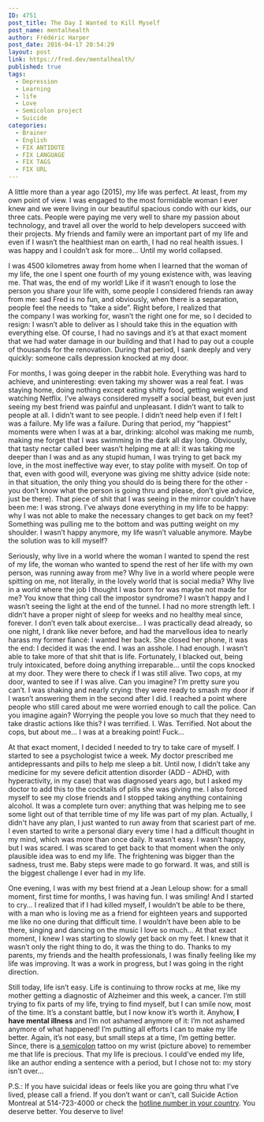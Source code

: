 ```yaml
---
ID: 4751
post_title: The Day I Wanted to Kill Myself
post_name: mentalhealth
author: Frédéric Harper
post_date: 2016-04-17 20:54:29
layout: post
link: https://fred.dev/mentalhealth/
published: true
tags:
  - Depression
  - Learning
  - life
  - Love
  - Semicolon project
  - Suicide
categories:
  - Brainer
  - English
  - FIX ANTIDOTE
  - FIX LANGUAGE
  - FIX TAGS
  - FIX URL
---
```

A little more than a year ago (2015), my life was perfect. At least, from my own point of view. I was engaged to the most formidable woman I ever knew and we were living in our beautiful spacious condo with our kids, our three cats. People were paying me very well to share my passion about technology, and travel all over the world to help developers succeed with their projects. My friends and family were an important part of my life and even if I wasn’t the healthiest man on earth, I had no real health issues. I was happy and I couldn’t ask for more… Until my world collapsed.

I was 4500 kilometres away from home when I learned that the woman of my life, the one I spent one fourth of my young existence with, was leaving me. That was, the end of my world! Like if it wasn’t enough to lose the person you share your life with, some people I considered friends ran away from me: sad Fred is no fun, and obviously, when there is a separation, people feel the needs to “take a side”. Right before, I realized that the company I was working for, wasn’t the right one for me, so I decided to resign: I wasn’t able to deliver as I should take this in the equation with everything else. Of course, I had no savings and it’s at that exact moment that we had water damage in our building and that I had to pay out a couple of thousands for the renovation. During that period, I sank deeply and very quickly: someone calls depression knocked at my door.

For months, I was going deeper in the rabbit hole. Everything was hard to achieve, and uninteresting: even taking my shower was a real feat. I was staying home, doing nothing except eating shitty food, getting weight and watching Netflix. I’ve always considered myself a social beast, but even just seeing my best friend was painful and unpleasant. I didn’t want to talk to people at all. I didn’t want to see people. I didn’t need help even if I felt I was a failure. My life was a failure. During that period, my “happiest” moments were when I was at a bar, drinking: alcohol was making me numb, making me forget that I was swimming in the dark all day long. Obviously, that tasty nectar called beer wasn’t helping me at all: it was taking me deeper than I was and as any stupid human, I was trying to get back my love, in the most ineffective way ever, to stay polite with myself. On top of that, even with good will, everyone was giving me shitty advice (side note: in that situation, the only thing you should do is being there for the other - you don’t know what the person is going thru and please, don’t give advice, just be there). That piece of shit that I was seeing in the mirror couldn’t have been me: I was strong. I’ve always done everything in my life to be happy: why I was not able to make the necessary changes to get back on my feet? Something was pulling me to the bottom and was putting weight on my shoulder. I wasn’t happy anymore, my life wasn’t valuable anymore. Maybe the solution was to kill myself?

Seriously, why live in a world where the woman I wanted to spend the rest of my life, the woman who wanted to spend the rest of her life with my own person, was running away from me? Why live in a world where people were spitting on me, not literally, in the lovely world that is social media? Why live in a world where the job I thought I was born for was maybe not made for me? You know that thing call the impostor syndrome? I wasn’t happy and I wasn’t seeing the light at the end of the tunnel. I had no more strength left. I didn’t have a proper night of sleep for weeks and no healthy meal since, forever. I don’t even talk about exercise… I was practically dead already, so one night, I drank like never before, and had the marvellous idea to nearly harass my former fiancé: I wanted her back. She closed her phone, it was the end: I decided it was the end. I was an asshole. I had enough. I wasn’t able to take more of that shit that is life. Fortunately, I blacked out, being truly intoxicated, before doing anything irreparable… until the cops knocked at my door. They were there to check if I was still alive. Two cops, at my door, wanted to see if I was alive. Can you imagine? I’m pretty sure you can’t. I was shaking and nearly crying: they were ready to smash my door if I wasn’t answering them in the second after I did. I reached a point where people who still cared about me were worried enough to call the police. Can you imagine again? Worrying the people you love so much that they need to take drastic actions like this? I was terrified. I. Was. Terrified. Not about the cops, but about me… I was at a breaking point! Fuck…

At that exact moment, I decided I needed to try to take care of myself. I started to see a psychologist twice a week. My doctor prescribed me antidepressants and pills to help me sleep a bit. Until now, I didn’t take any medicine for my severe deficit attention disorder (ADD - ADHD, with hyperactivity, in my case) that was diagnosed years ago, but I asked my doctor to add this to the cocktails of pills she was giving me. I also forced myself to see my close friends and I stopped taking anything containing alcohol. It was a complete turn over: anything that was helping me to see some light out of that terrible time of my life was part of my plan. Actually, I didn't have any plan, I just wanted to run away from that scariest part of me. I even started to write a personal diary every time I had a difficult thought in my mind, which was more than once daily. It wasn’t easy. I wasn’t happy, but I was scared. I was scared to get back to that moment when the only plausible idea was to end my life. The frightening was bigger than the sadness, trust me. Baby steps were made to go forward. It was, and still is the biggest challenge I ever had in my life.

One evening, I was with my best friend at a Jean Leloup show: for a small moment, first time for months, I was having fun. I was smiling! And I started to cry… I realized that if I had killed myself, I wouldn’t be able to be there, with a man who is loving me as a friend for eighteen years and supported me like no one during that difficult time. I wouldn’t have been able to be there, singing and dancing on the music I love so much… At that exact moment, I knew I was starting to slowly get back on my feet. I knew that it wasn’t only the right thing to do, it was the thing to do. Thanks to my parents, my friends and the health professionals, I was finally feeling like my life was improving. It was a work in progress, but I was going in the right direction.

Still today, life isn’t easy. Life is continuing to throw rocks at me, like my mother getting a diagnostic of Alzheimer and this week, a cancer. I’m still trying to fix parts of my life, trying to find myself, but I can smile now, most of the time. It’s a constant battle, but I now know it’s worth it. Anyhow, <strong>I have mental illness</strong> and I’m not ashamed anymore of it: I’m not ashamed anymore of what happened! I’m putting all efforts I can to make my life better. Again, it’s not easy, but small steps at a time, I’m getting better. Since, there is <a href="https://www.projectsemicolon.org/">a semicolon</a> tattoo on my wrist (picture above) to remember me that life is precious. That my life is precious. I could’ve ended my life, like an author ending a sentence with a period, but I chose not to: my story isn’t over…

P.S.: If you have suicidal ideas or feels like you are going thru what I’ve lived, please call a friend. If you don’t want or can’t, call Suicide Action Montreal at 514-723-4000 or check the <a href="https://www.suicide.org/international-suicide-hotlines.html">hotline number in your country</a>. You deserve better. You deserve to live!